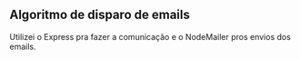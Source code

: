 ## Algoritmo de disparo de emails

Utilizei o Express pra fazer a comunicação e o NodeMailer pros envios dos emails.
